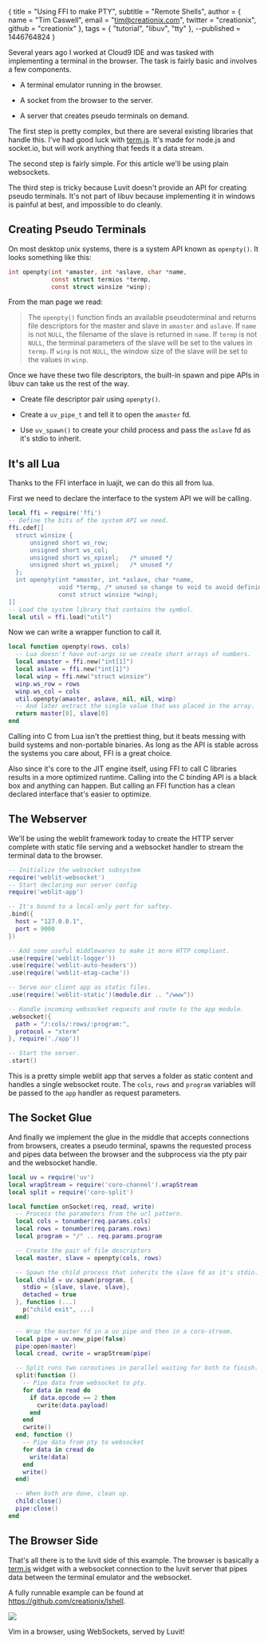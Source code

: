 { title = "Using FFI to make PTY",
  subtitle = "Remote Shells",
  author = {
    name = "Tim Caswell",
    email = "tim@creationix.com",
    twitter = "creationix",
    github = "creationix"
  },
  tags = { "tutorial", "libuv", "tty" },
  --published = 1446764824
}

Several years ago I worked at Cloud9 IDE and was tasked with implementing a
terminal in the browser.  The task is fairly basic and involves a few components.

 - A terminal emulator running in the browser.

 - A socket from the browser to the server.

 - A server that creates pseudo terminals on demand.


The first step is pretty complex, but there are several existing libraries that
handle this.  I've had good luck with [term.js][].  It's made for node.js and
socket.io, but will work anything that feeds it a data stream.

The second step is fairly simple.  For this article we'll be using plain
websockets.

The third step is tricky because Luvit doesn't provide an API for creating
pseudo terminals.  It's not part of libuv because implementing it in windows
is painful at best, and impossible to do cleanly.

## Creating Pseudo Terminals

On most desktop unix systems, there is a system API known as `openpty()`.  It
looks something like this:

```c
int openpty(int *amaster, int *aslave, char *name,
            const struct termios *termp,
            const struct winsize *winp);
```

From the man page we read:

> The `openpty()` function finds an available pseudoterminal and returns
 file descriptors for the master and slave in `amaster` and `aslave`.  If
 `name` is not `NULL`, the filename of the slave is returned in `name`.  If
 `termp` is not `NULL`, the terminal parameters of the slave will be set
 to the values in `termp`.  If `winp` is not `NULL`, the window size of the
 slave will be set to the values in `winp`.

Once we have these two file descriptors, the built-in spawn and pipe APIs in
libuv can take us the rest of the way.

 - Create file descriptor pair using `openpty()`.

 - Create a `uv_pipe_t` and tell it to open the `amaster` fd.

 - Use `uv_spawn()` to create your child process and pass the `aslave` fd as
   it's stdio to inherit.

## It's all Lua

Thanks to the FFI interface in luajit, we can do this all from lua.

First we need to declare the interface to the system API we will be calling.

```lua
local ffi = require('ffi')
-- Define the bits of the system API we need.
ffi.cdef[[
  struct winsize {
      unsigned short ws_row;
      unsigned short ws_col;
      unsigned short ws_xpixel;   /* unused */
      unsigned short ws_ypixel;   /* unused */
  };
  int openpty(int *amaster, int *aslave, char *name,
              void *termp, /* unused so change to void to avoid defining struct */
              const struct winsize *winp);
]]
-- Load the system library that contains the symbol.
local util = ffi.load("util")
```

Now we can write a wrapper function to call it.

```lua
local function openpty(rows, cols)
  -- Lua doesn't have out-args so we create short arrays of numbers.
  local amaster = ffi.new("int[1]")
  local aslave = ffi.new("int[1]")
  local winp = ffi.new("struct winsize")
  winp.ws_row = rows
  winp.ws_col = cols
  util.openpty(amaster, aslave, nil, nil, winp)
  -- And later extract the single value that was placed in the array.
  return master[0], slave[0]
end
```

Calling into C from Lua isn't the prettiest thing, but it beats messing with
build systems and non-portable binaries.  As long as the API is stable across
the systems you care about, FFI is a great choice.

Also since it's core to the JIT engine itself, using FFI to call C libraries
results in a more optimized runtime.  Calling into the C binding API is a black
box and anything can happen.  But calling an FFI function has a clean declared
interface that's easier to optimize.

## The Webserver

We'll be using the weblit framework today to create the HTTP server complete
with static file serving and a websocket handler to stream the terminal data to
the browser.

```lua
-- Initialize the websocket subsystem
require('weblit-websocket')
-- Start declaring our server config
require('weblit-app')

-- It's bound to a local-only port for saftey.
.bind({
  host = "127.0.0.1",
  port = 9000
})

-- Add some useful middlewares to make it more HTTP compliant.
.use(require('weblit-logger'))
.use(require('weblit-auto-headers'))
.use(require('weblit-etag-cache'))

-- Serve our client app as static files.
.use(require('weblit-static')(module.dir .. "/www"))

-- Handle incoming websocket requests and route to the app module.
.websocket({
  path = "/:cols/:rows/:program:",
  protocol = "xterm"
}, require('./app'))

-- Start the server.
.start()
```

This is a pretty simple weblit app that serves a folder as static content
and handles a single websocket route.  The `cols`, `rows` and `program` variables
will be passed to the `app` handler as request parameters.

## The Socket Glue

And finally we implement the glue in the middle that accepts connections from
browsers, creates a pseudo terminal, spawns the requested process and pipes data
between the browser and the subprocess via the pty pair and the websocket
handle.

```lua
local uv = require('uv')
local wrapStream = require('coro-channel').wrapStream
local split = require('coro-split')

local function onSocket(req, read, write)
  -- Process the parameters from the url pattern.
  local cols = tonumber(req.params.cols)
  local rows = tonumber(req.params.rows)
  local program = "/" .. req.params.program

  -- Create the pair of file descriptors
  local master, slave = openpty(cols, rows)

  -- Spawn the child process that inherits the slave fd as it's stdio.
  local child = uv.spawn(program, {
    stdio = {slave, slave, slave},
    detached = true
  }, function (...)
    p("child exit", ...)
  end)

  -- Wrap the master fd in a uv pipe and then in a coro-stream.
  local pipe = uv.new_pipe(false)
  pipe:open(master)
  local cread, cwrite = wrapStream(pipe)

  -- Split runs two coroutines in parallel waiting for both to finish.
  split(function ()
    -- Pipe data from websocket to pty.
    for data in read do
      if data.opcode == 2 then
        cwrite(data.payload)
      end
    end
    cwrite()
  end, function ()
    -- Pipe data from pty to websocket
    for data in cread do
      write(data)
    end
    write()
  end)

  -- When both are done, clean up.
  child:close()
  pipe:close()
end
```

## The Browser Side

That's all there is to the luvit side of this example.  The browser is basically
a [term.js][] widget with a websocket connection to the luvit server that pipes
data between the terminal emulator and the websocket.

A fully runnable example can be found at <https://github.com/creationix/lshell>.

![](pty-ffi/browser-vim.png)

Vim in a browser, using WebSockets, served by Luvit!

[term.js]: https://github.com/chjj/term.js/
